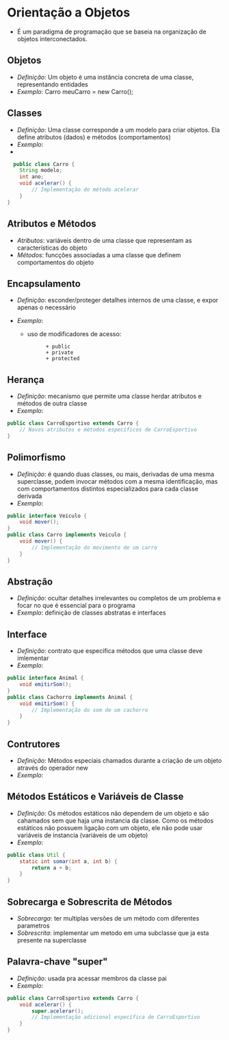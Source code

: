 # Orientação a Objetos
  - É um paradigma de programação que se baseia na organização de objetos interconectados.
  
## Objetos
  - *Definição*: Um objeto é uma instância concreta de uma classe, representando entidades
  - *Exemplo*: Carro meuCarro = new Carro();

## Classes
  - *Definição*: Uma classe corresponde a um modelo para criar objetos. Ela define atributos (dados) e métodos (comportamentos)
  - *Exemplo*:
  - 
~~~java
  public class Carro {
    String modelo;
    int ano;
    void acelerar() {
        // Implementação do método acelerar
    }
} 
~~~

## Atributos e Métodos
  - *Atributos*: variáveis dentro de uma classe que representam as características do objeto
  - *Métodos*: funcções associadas a uma classe que definem comportamentos do objeto
  
## Encapsulamento
  - *Definição*: esconder/proteger detalhes internos de uma classe, e expor apenas o necessário
  - *Exemplo*:
  
    * uso de modificadores de acesso:
  
                + public
                + private
                + protected

## Herança
  - *Definição*: mecanismo que permite uma classe herdar atributos e métodos de outra classe
  - *Exemplo*:
  
~~~java
public class CarroEsportivo extends Carro {
    // Novos atributos e métodos específicos de CarroEsportivo
}
~~~

## Polimorfismo
  - *Definição*: é quando duas classes, ou mais, derivadas de uma mesma superclasse, podem invocar métodos com a mesma identificação, mas com comportamentos distintos especializados para cada classe derivada 
  - *Exemplo*:
~~~java
public interface Veiculo {
    void mover();
}
public class Carro implements Veiculo {
    void mover() {
        // Implementação do movimento de um carro
    }
}

~~~

## Abstração 
  - *Definição*: ocultar detalhes irrelevantes ou completos de um problema e focar no que é essencial para o programa
  - *Exemplo*: definição de classes abstratas e interfaces

## Interface
  - *Definição*: contrato que especifica métodos que uma classe deve imlementar
  - *Exemplo*:
~~~java
public interface Animal {
    void emitirSom();
}
public class Cachorro implements Animal {
    void emitirSom() {
        // Implementação do som de um cachorro
    }
}
~~~

## Contrutores
  - *Definição*: Métodos especiais chamados durante a criação de um objeto através do operador new
  - *Exemplo*:

## Métodos Estáticos e Variáveis de Classe
  - *Definição*: Os métodos estáticos não dependem de um objeto e são cahamados sem que haja uma instancia da classe. Como os métodos estáticos não possuem ligação com um objeto, ele não pode usar variáveis de instancia (variáveis de um objeto)
  - *Exemplo*:
~~~java
public class Util {
    static int somar(int a, int b) {
        return a + b;
    }
}
~~~

## Sobrecarga e Sobrescrita de Métodos
  - *Sobrecarga*: ter multiplas versões de um método com diferentes parametros
  - *Sobrescrita*: implementar um metodo em uma subclasse que ja esta presente na superclasse
  
## Palavra-chave "super"
  - *Definição*: usada pra acessar membros da classe pai
  - *Exemplo*:
~~~java
public class CarroEsportivo extends Carro {
    void acelerar() {
        super.acelerar();
        // Implementação adicional específica de CarroEsportivo
    }
}
~~~